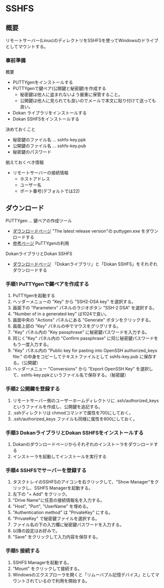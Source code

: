 SSHFS
=====

## 概要

リモートサーバー(Linux)のディレクトリをSSHFSを使ってWindowsのドライブとしてマウントする。

### 事前準備

概要
- PUTTYgenをインストールする
- PUTTYgenで鍵ペア(公開鍵と秘密鍵)を作成する
  - 秘密鍵は他人に盗まれないよう厳重に保管すること。
  - 公開鍵は他人に見られても良いのでメールで本文に貼り付けて送っても良い。
- Dokan ライブラリをインストールする
- Dokan SSHFSをインストールする

決めておくこと
- 秘密鍵のファイル名 ... sshfs-key.ppk
- 公開鍵のファイル名 ... sshfs-key.pub
- 秘密鍵のパスワード

揃えておくべき情報
- リモートサーバーの接続情報
  - ホストアドレス
  - ユーザー名
  - ポート番号(デフォルトでは22)

## ダウンロード

PUTTYgen ... 鍵ペアの作成ツール
- [ダウンロードページ](http://www.chiark.greenend.org.uk/~sgtatham/putty/download.html) "The latest release version"の puttygen.exe をダウンロードする
- [参考ページ](http://www.tempest.jp/security/keygen.html) PuTTYgenの利用

DokanライブラリとDokan SSHFS
- [ダウンロードページ](http://dokan-dev.net/download/) 「Dokanライブラリ」と「Dokan SSHFS」をそれぞれダウンロードする

### 手順1 PuTTYgenで鍵ペアを作成する

1. PuTTYgenを起動する
1. ヘッダーメニューの "Key" から "SSH2-DSA key" を選択する。
1. 画面下の "Parameters" パネルのラジオボタン "SSH-2 DSA" を選択する。
1. "Number of in a generated key" は1024で良い。
1. 画面中央の "Actions" パネルにある "Generate" ボタンをクリックする。
1. 画面上部の "Key" パネルの中でマウスをグリグリする。
1. "Key" パネル内の "Key passphrase" に秘密鍵パスワードを入力する。
1. 同じく"Key" パネル内の "Confirm passphrase" に同じ秘密鍵パスワードをもう一度入力する。
1. "Key" パネル内の "Public key for pasting into OpenSSH authorized_keys file:" の中身をコピーしてテキストファイルとして sshfs-key.pub に保存する。（公開鍵）
1. ヘッダーメニュー "Conversions" から "Export OpenSSH Key" を選択して、sshfs-key.ppkというファイル名で保存する。（秘密鍵）

### 手順2 公開鍵を登録する

1. リモートサーバー側のユーザーホームディレクトリに .ssh/authorized_keys というファイルを作成し、公開鍵を追記する。
1. .sshディレクトリは chmodコマンドで属性を700にしておく。
1. .ssh/authorized_keys ファイルも同様に属性を600にしておく。

### 手順3 DokanライブラリとDokan SSHFSをインストールする

1. Dokanのダウンロードページからそれぞれのインストーラをダウンロードする
2. インストーラを起動してインストールを実行する

### 手順4 SSHFSでサーバーを登録する

1. タスクトレイのSSHFSのアイコンを右クリックして、"Show Manager"をクリックし、SSHFS Managerを起動する。
1. 左下の "+ Add" をクリック。
1. "Drive Name"に任意の接続情報名を入力する。
1. "Host", "Port", "UserName" を埋める。
1. "Authentication method" は "PrivateKey" にする。
1. "PrivateKey" で秘密鍵ファイルを選択する。
1. ファイル名の下の入力欄に秘密鍵パスワードを入力する。
1. 以降の設定はお好みで。
1. "Save" をクリックして入力内容を保存する。

### 手順5 接続する

1. SSHFS Managerを起動する。
1. "Mount" をクリックして接続する。
1. Windowsのエクスプローラを開くと「リムーバブル記憶デバイス」としてマウントされているので利用を開始する。
